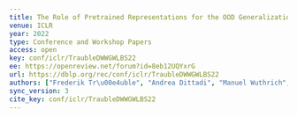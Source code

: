 ```yaml
---
title: The Role of Pretrained Representations for the OOD Generalization of RL Agents.
venue: ICLR
year: 2022
type: Conference and Workshop Papers
access: open
key: conf/iclr/TraubleDWWGWLBS22
ee: https://openreview.net/forum?id=8eb12UQYxrG
url: https://dblp.org/rec/conf/iclr/TraubleDWWGWLBS22
authors: ["Frederik Tr\u00e4uble", "Andrea Dittadi", "Manuel Wuthrich", "Felix Widmaier", "Peter Vincent Gehler", "Ole Winther", "Francesco Locatello", "Olivier Bachem", "Bernhard Sch\u00f6lkopf", "Stefan Bauer"]
sync_version: 3
cite_key: conf/iclr/TraubleDWWGWLBS22
---
```


